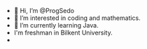 - 👋 Hi, I’m @ProgSedo
- 👀 I’m interested in coding and mathematics.
- 🌱 I’m currently learning Java.
- I'm freshman in Bilkent University.
-

<!---
ProgSedo/ProgSedo is a ✨ special ✨ repository because its `README.md` (this file) appears on your GitHub profile.
You can click the Preview link to take a look at your changes.
--->
